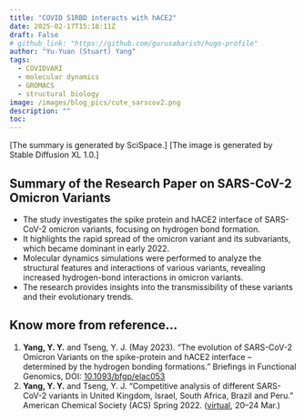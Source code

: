 ```yaml
---
title: "COVID S1RBD interacts with hACE2"
date: 2025-02-17T15:18:11Z
draft: False
# github_link: "https://github.com/gurusabarish/hugo-profile"
author: "Yu-Yuan (Stuart) Yang"
tags:
  - COVIDVARI
  - molecular dynamics
  - GROMACS
  - structural biology
image: /images/blog_pics/cute_sarscov2.png
description: ""
toc: 
---
```

[The summary is generated by SciSpace.]
[The image is generated by Stable Diffusion XL 1.0.]

## Summary of the Research Paper on SARS-CoV-2 Omicron Variants 

- The study investigates the spike protein and hACE2 interface of SARS-CoV-2 omicron variants, focusing on hydrogen bond formation.
- It highlights the rapid spread of the omicron variant and its subvariants, which became dominant in early 2022.
- Molecular dynamics simulations were performed to analyze the structural features and interactions of various variants, revealing increased hydrogen-bond interactions in omicron variants.
- The research provides insights into the transmissibility of these variants and their evolutionary trends.


## Know more from reference...
1. **Yang, Y. Y.** and Tseng, Y. J. (May 2023). “The evolution of SARS-CoV-2 Omicron Variants on the spike-protein and hACE2 interface – determined by the hydrogen bonding formations.” Briefings in Functional Genomics, DOI: [10.1093/bfgp/elac053](https://doi.org/10.1093/bfgp/elac053)  
2. **Yang, Y. Y.** and Tseng, Y. J. “Competitive analysis of different SARS-CoV-2 variants in United Kingdom, Israel, South Africa, Brazil and Peru.” American Chemical Society (ACS) Spring 2022. ([virtual](https://www.morressier.com/o/event/623377e0b300ee00119b311f/article/6234a182818a915252b7f606), 20–24 Mar.)   